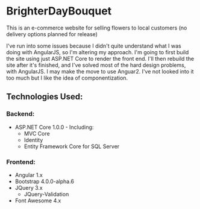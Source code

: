 # BrighterDayBouquet
This is an e-commerce website for selling flowers to local customers (no delivery options planned for release)

I've run into some issues because I didn't quite understand what I was doing with AngularJS, so I'm
altering my approach. I'm going to first build the site using just ASP.NET Core to render the front end.
I'll then rebuild the site after it's finished, and I've solved most of the hard design problems, with AngularJS.
I may make the move to use Anguar2. I've not looked into it too much but I like the idea of componentization.

## Technologies Used:
### Backend:
  * ASP.NET Core 1.0.0 - Including:
    * MVC Core
    * Identity
    * Entity Framework Core for SQL Server
    
### Frontend:
  * Angular 1.x
  * Bootstrap 4.0.0-alpha.6
  * JQuery 3.x
    * JQuery-Validation
  * Font Awesome 4.x
  
